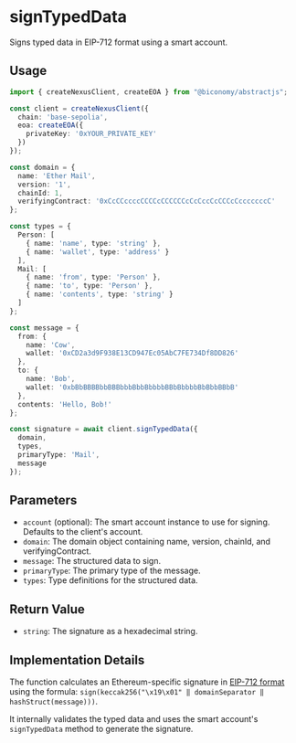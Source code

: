 # signTypedData

Signs typed data in EIP-712 format using a smart account.

## Usage

```typescript
import { createNexusClient, createEOA } from "@biconomy/abstractjs";

const client = createNexusClient({
  chain: 'base-sepolia',
  eoa: createEOA({
    privateKey: '0xYOUR_PRIVATE_KEY'
  })
});

const domain = {
  name: 'Ether Mail',
  version: '1',
  chainId: 1,
  verifyingContract: '0xCcCCccccCCCCcCCCCCCcCcCccCcCCCcCcccccccC'
};

const types = {
  Person: [
    { name: 'name', type: 'string' },
    { name: 'wallet', type: 'address' }
  ],
  Mail: [
    { name: 'from', type: 'Person' },
    { name: 'to', type: 'Person' },
    { name: 'contents', type: 'string' }
  ]
};

const message = {
  from: {
    name: 'Cow',
    wallet: '0xCD2a3d9F938E13CD947Ec05AbC7FE734Df8DD826'
  },
  to: {
    name: 'Bob',
    wallet: '0xbBbBBBBbbBBBbbbBbbBbbbbBBbBbbbbBbBbbBBbB'
  },
  contents: 'Hello, Bob!'
};

const signature = await client.signTypedData({
  domain,
  types,
  primaryType: 'Mail',
  message
});
```

## Parameters

- `account` (optional): The smart account instance to use for signing. Defaults to the client's account.
- `domain`: The domain object containing name, version, chainId, and verifyingContract.
- `message`: The structured data to sign.
- `primaryType`: The primary type of the message.
- `types`: Type definitions for the structured data.

## Return Value

- `string`: The signature as a hexadecimal string.

## Implementation Details

The function calculates an Ethereum-specific signature in [EIP-712 format](https://eips.ethereum.org/EIPS/eip-712) using the formula:
`sign(keccak256("\x19\x01" ‖ domainSeparator ‖ hashStruct(message)))`.

It internally validates the typed data and uses the smart account's `signTypedData` method to generate the signature. 